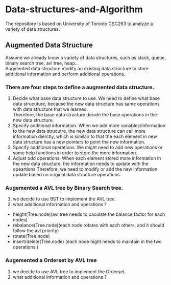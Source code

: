 # Data-structures-and-Algorithm
The repository is based on University of Toronto CSC263 to analyze a variety of data structures.
## Augmented Data Structure
Assume we already know a variety of data structures, such as stack, queue, binary search tree, avl tree, heap...\
Augmented data structure modify an existing data structure to store additional information and perform additional operations.
### There are four steps to define a augmented data structure.
1. Decide what base data structure to use.
  We need to define what base data strucuture, because the new data structure has same operations with data structure that we learned.\
  Therefore, the base data structure decide the base operations in the new data structure.
2. Specify additional information.
  When we add more variables/information to the new data strucutre, the new data structure can call more information dierctly, which is similair to
  that the each element in new data structure has a new pointers to point the new information.
3. Specify additional operations.
  We might need to add new operations or some help functions in order to store the more information.
4. Adjust odd operations.
  When each element stored more information in the new data structure, the information needs to update with the opeartions
  Therefore, we need to modify or add the new information update based on original data structure operations.
### Augemented a AVL tree by Binary Search tree.
1. we decide to use BST to implement the AVL tree.
2. what additional information and operations ?
- height(Tree.node)(avl tree needs to caculate the balance factor for each nodes)
- rebalance(Tree.node)(each node rotates with each others, and it should follow the avl priority)
- rotate(Tree.node)
- insert/delete(Tree.node) (each node hight needs to maintain in the two operations.)
### Augemented a Orderset by AVL tree
1. we decide to use AVL tree to implement the Orderset.
2. what additional information and operations ?
